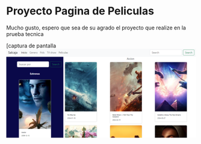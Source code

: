 
# Proyecto Pagina de Peliculas

Mucho gusto, espero que sea de su agrado el proyecto que realize en la prueba tecnica

[captura de pantalla
![captura](Capturas_de_pantalla/cap1.png)
